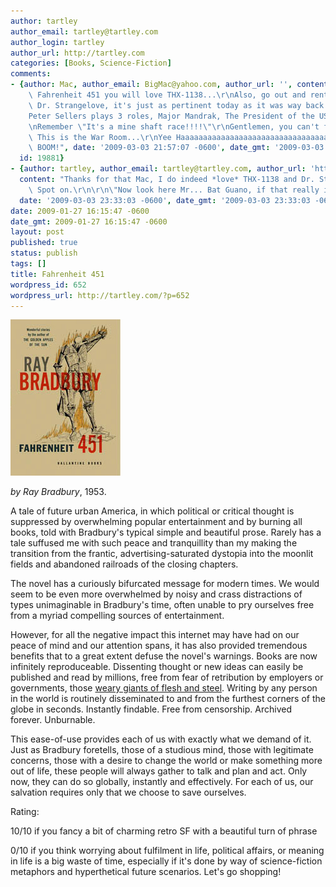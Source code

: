 ```yaml
---
author: tartley
author_email: tartley@tartley.com
author_login: tartley
author_url: http://tartley.com
categories: [Books, Science-Fiction]
comments:
- {author: Mac, author_email: BigMac@yahoo.com, author_url: '', content: "If you like\
    \ Fahrenheit 451 you will love THX-1138...\r\nAlso, go out and rent Stanley Kubrik's\
    \ Dr. Strangelove, it's just as pertinent today as it was way back when...\r\n\
    Peter Sellers plays 3 roles, Major Mandrak, The President of the US and Dr. Strangelove.\r\
    \nRemember \"It's a mine shaft race!!!!\"\r\nGentlemen, you can't fight in here.\
    \ This is the War Room...\r\nYee Haaaaaaaaaaaaaaaaaaaaaaaaaaaaaaaaaaaaaaaaaaaaaaaaaaaaaaaaaa..............................\
    \ BOOM!", date: '2009-03-03 21:57:07 -0600', date_gmt: '2009-03-03 21:57:07 -0600',
  id: 19881}
- {author: tartley, author_email: tartley@tartley.com, author_url: 'http://tartley.com',
  content: "Thanks for that Mac, I do indeed *love* THX-1138 and Dr. Strangelove!\
    \ Spot on.\r\n\r\n\"Now look here Mr... Bat Guano, if that really is your name,\"",
  date: '2009-03-03 23:33:03 -0600', date_gmt: '2009-03-03 23:33:03 -0600', id: 19884}
date: 2009-01-27 16:15:47 -0600
date_gmt: 2009-01-27 16:15:47 -0600
layout: post
published: true
status: publish
tags: []
title: Fahrenheit 451
wordpress_id: 652
wordpress_url: http://tartley.com/?p=652
---
```


![Farneheit 451](/assets/2009/01/farneheit_451.jpg)

*by Ray Bradbury*, 1953.

A tale of future urban America, in which political or critical thought
is suppressed by overwhelming popular entertainment and by burning all
books, told with Bradbury's typical simple and beautiful prose. Rarely
has a tale suffused me with such peace and tranquillity than my making
the transition from the frantic, advertising-saturated dystopia into the
moonlit fields and abandoned railroads of the closing chapters.

The novel has a curiously bifurcated message for modern times. We would
seem to be even more overwhelmed by noisy and crass distractions of
types unimaginable in Bradbury's time, often unable to pry ourselves
free from a myriad compelling sources of entertainment.

However, for all the negative impact this internet may have had on our
peace of mind and our attention spans, it has also provided tremendous
benefits that to a great extent defuse the novel's warnings. Books are
now infinitely reproduceable. Dissenting thought or new ideas can easily
be published and read by millions, free from fear of retribution by
employers or governments, those [weary giants of flesh and
steel](http://homes.eff.org/~barlow/Declaration-Final.html). Writing by
any person in the world is routinely disseminated to and from the
furthest corners of the globe in seconds. Instantly findable. Free from
censorship. Archived forever. Unburnable.

This ease-of-use provides each of us with exactly what we demand of it.
Just as Bradbury foretells, those of a studious mind, those with
legitimate concerns, those with a desire to change the world or make
something more out of life, these people will always gather to talk and
plan and act. Only now, they can do so globally, instantly and
effectively. For each of us, our salvation requires only that we choose
to save ourselves.

Rating:

10/10 if you fancy a bit of charming retro SF with a beautiful turn of
phrase

0/10 if you think worrying about fulfilment in life, political affairs,
or meaning in life is a big waste of time, especially if it's done by
way of science-fiction metaphors and hyperthetical future scenarios.
Let's go shopping!
